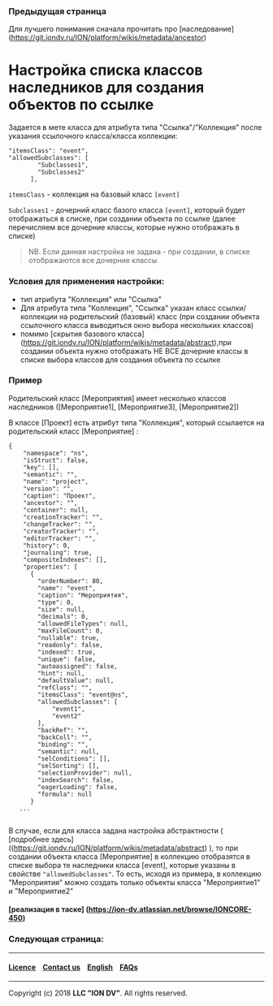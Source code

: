 ### Предыдущая страница []()
Для лучшего понимания сначала прочитать про [наследование] (https://git.iondv.ru/ION/platform/wikis/metadata/ancestor)

# Настройка списка классов наследников для создания объектов по ссылке


Задается в мете класса для атрибута типа "Ссылка"/"Коллекция" после указания ссылочного класса/класса коллекции: 

```
"itemsClass": "event",
"allowedSubclasses": [
        "Subclasses1",
        "Subclasses2"
      ],

```

`itemsClass` - коллекция на базовый класс `[event]`

`Subclasses1` - дочерний класс базого класса `[event]`, который будет отображаться в списке, при создании объекта по ссылке (далее перечисляем все дочерние классы, которые нужно отображать в списке)

> NB. Если данная настройка не задана - при создании, в списке отображаются все дочерние классы

### Условия для применения настройки: 

* тип атрибута "Коллекция" или "Ссылка"
* Для атрибута типа "Коллекция", "Ссылка" указан класс ссылки/коллекции на родительский (базовый) класс (при создании объекта ссылочного класса выводиться окно выбора нескольких классов)  
* помимо [скрытия базового класса] (https://git.iondv.ru/ION/platform/wikis/metadata/abstract),при создании объекта нужно отображать НЕ ВСЕ дочерние классы в списке выбора классов для создания объекта по ссылке

### Пример

Родительский класс [Мероприятия] имеет несколько классов наследников ([Мероприятие1], [Мероприятие3], [Мероприятие2])

В классе [Проект] есть атрибут типа "Коллекция", который ссылается на родительский класс [Мероприятие] :

```
{
    "namespace": "ns",
    "isStruct": false,
    "key": [],
    "semantic": "",
    "name": "project",
    "version": "",
    "caption": "Проект",
    "ancestor": "",
    "container": null,
    "creationTracker": "",
    "changeTracker": "",
    "creatorTracker": "",
    "editorTracker": "",
    "history": 0,
    "journaling": true,
    "compositeIndexes": [],
    "properties": [
      {
        "orderNumber": 80,
        "name": "event",
        "caption": "Мероприятия",
        "type": 0,
        "size": null,
        "decimals": 0,
        "allowedFileTypes": null,
        "maxFileCount": 0,
        "nullable": true,
        "readonly": false,
        "indexed": true,
        "unique": false,
        "autoassigned": false,
        "hint": null,
        "defaultValue": null,
        "refClass": "",
        "itemsClass": "event@ns",
        "allowedSubclasses": [
            "event1",
            "event2"
        ],
        "backRef": "",
        "backColl": "",
        "binding": "",
        "semantic": null,
        "selConditions": [],
        "selSorting": [],
        "selectionProvider": null,
        "indexSearch": false,
        "eagerLoading": false,
        "formula": null
      }
   ...


```

В случае, если для класса задана настройка абстрактности ( [подробнее здесь] ((https://git.iondv.ru/ION/platform/wikis/metadata/abstract) ), то при создании объекта класса [Мероприятие] в коллекцию отобразятся в списке выбора те наследники класса [event], которые указаны в свойстве `"allowedSubclasses"`. То есть, исходя из примера, в коллекцию "Мероприятия" можно создать только объекты класса "Мероприятие1" и "Мероприятие2"


#### [реализация в таске] (https://ion-dv.atlassian.net/browse/IONCORE-450)

### Следующая страница: []()
--------------------------------------------------------------------------  


 #### [Licence](/LICENCE.md) &ensp;  [Contact us](https://iondv.com) &ensp;  [English](/README.md)   &ensp; [FAQs](/faqs.md)          



--------------------------------------------------------------------------  

Copyright (c) 2018 **LLC "ION DV"**.
All rights reserved. 



